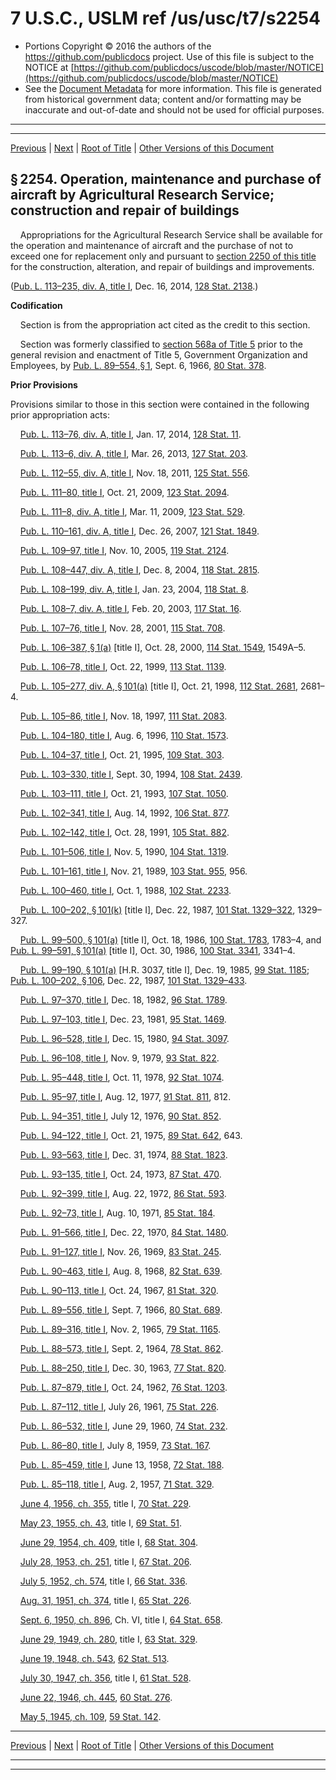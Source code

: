 ---
---

# 7 U.S.C., USLM ref /us/usc/t7/s2254

* Portions Copyright © 2016 the authors of the https://github.com/publicdocs project.
  Use of this file is subject to the NOTICE at [https://github.com/publicdocs/uscode/blob/master/NOTICE](https://github.com/publicdocs/uscode/blob/master/NOTICE)
* See the [Document Metadata](././../../../..//README.md) for more information.
  This file is generated from historical government data; content and/or formatting may be inaccurate and out-of-date and should not be used for official purposes.

----------
----------

[Previous](./../../../..//us/usc/t7/ch55/m__us_usc_t7_s2253.md) | [Next](./../../../..//us/usc/t7/ch55/m__us_usc_t7_s2254a.md) | [Root of Title](./../../../../) | [Other Versions of this Document](https://publicdocs.github.io/go/links?ns=uslm&ref=%2Fus%2Fusc%2Ft7%2Fs2254)

## § 2254. Operation, maintenance and purchase of aircraft by Agricultural Research Service; construction and repair of buildings

    Appropriations for the Agricultural Research Service shall be available for the operation and maintenance of aircraft and the purchase of not to exceed one for replacement only and pursuant to [section 2250 of this title][/us/usc/t7/s2250] for the construction, alteration, and repair of buildings and improvements.

([Pub. L. 113–235, div. A, title I][/us/pl/113/235], Dec. 16, 2014, [128 Stat. 2138][/us/stat/128/2138].)

 __Codification__ 

    Section is from the appropriation act cited as the credit to this section.

    Section was formerly classified to [section 568a of Title 5][/us/usc/t5/s568a] prior to the general revision and enactment of Title 5, Government Organization and Employees, by [Pub. L. 89–554, § 1][/us/pl/89/554/s1], Sept. 6, 1966, [80 Stat. 378][/us/stat/80/378].

 __Prior Provisions__ 

Provisions similar to those in this section were contained in the following prior appropriation acts:

    [Pub. L. 113–76, div. A, title I][/us/pl/113/76], Jan. 17, 2014, [128 Stat. 11][/us/stat/128/11].

    [Pub. L. 113–6, div. A, title I][/us/pl/113/6], Mar. 26, 2013, [127 Stat. 203][/us/stat/127/203].

    [Pub. L. 112–55, div. A, title I][/us/pl/112/55], Nov. 18, 2011, [125 Stat. 556][/us/stat/125/556].

    [Pub. L. 111–80, title I][/us/pl/111/80], Oct. 21, 2009, [123 Stat. 2094][/us/stat/123/2094].

    [Pub. L. 111–8, div. A, title I][/us/pl/111/8], Mar. 11, 2009, [123 Stat. 529][/us/stat/123/529].

    [Pub. L. 110–161, div. A, title I][/us/pl/110/161], Dec. 26, 2007, [121 Stat. 1849][/us/stat/121/1849].

    [Pub. L. 109–97, title I][/us/pl/109/97], Nov. 10, 2005, [119 Stat. 2124][/us/stat/119/2124].

    [Pub. L. 108–447, div. A, title I][/us/pl/108/447], Dec. 8, 2004, [118 Stat. 2815][/us/stat/118/2815].

    [Pub. L. 108–199, div. A, title I][/us/pl/108/199], Jan. 23, 2004, [118 Stat. 8][/us/stat/118/8].

    [Pub. L. 108–7, div. A, title I][/us/pl/108/7], Feb. 20, 2003, [117 Stat. 16][/us/stat/117/16].

    [Pub. L. 107–76, title I][/us/pl/107/76], Nov. 28, 2001, [115 Stat. 708][/us/stat/115/708].

    [Pub. L. 106–387, § 1(a)][/us/pl/106/387/s1/a] \[title I\], Oct. 28, 2000, [114 Stat. 1549][/us/stat/114/1549], 1549A–5.

    [Pub. L. 106–78, title I][/us/pl/106/78], Oct. 22, 1999, [113 Stat. 1139][/us/stat/113/1139].

    [Pub. L. 105–277, div. A, § 101(a)][/us/pl/105/277/s101/a] \[title I\], Oct. 21, 1998, [112 Stat. 2681][/us/stat/112/2681], 2681–4.

    [Pub. L. 105–86, title I][/us/pl/105/86], Nov. 18, 1997, [111 Stat. 2083][/us/stat/111/2083].

    [Pub. L. 104–180, title I][/us/pl/104/180], Aug. 6, 1996, [110 Stat. 1573][/us/stat/110/1573].

    [Pub. L. 104–37, title I][/us/pl/104/37], Oct. 21, 1995, [109 Stat. 303][/us/stat/109/303].

    [Pub. L. 103–330, title I][/us/pl/103/330], Sept. 30, 1994, [108 Stat. 2439][/us/stat/108/2439].

    [Pub. L. 103–111, title I][/us/pl/103/111], Oct. 21, 1993, [107 Stat. 1050][/us/stat/107/1050].

    [Pub. L. 102–341, title I][/us/pl/102/341], Aug. 14, 1992, [106 Stat. 877][/us/stat/106/877].

    [Pub. L. 102–142, title I][/us/pl/102/142], Oct. 28, 1991, [105 Stat. 882][/us/stat/105/882].

    [Pub. L. 101–506, title I][/us/pl/101/506], Nov. 5, 1990, [104 Stat. 1319][/us/stat/104/1319].

    [Pub. L. 101–161, title I][/us/pl/101/161], Nov. 21, 1989, [103 Stat. 955][/us/stat/103/955], 956.

    [Pub. L. 100–460, title I][/us/pl/100/460], Oct. 1, 1988, [102 Stat. 2233][/us/stat/102/2233].

    [Pub. L. 100–202, § 101(k)][/us/pl/100/202/s101/k] \[title I\], Dec. 22, 1987, [101 Stat. 1329–322][/us/stat/101/1329-322], 1329–327.

    [Pub. L. 99–500, § 101(a)][/us/pl/99/500/s101/a] \[title I\], Oct. 18, 1986, [100 Stat. 1783][/us/stat/100/1783], 1783–4, and [Pub. L. 99–591, § 101(a)][/us/pl/99/591/s101/a] \[title I\], Oct. 30, 1986, [100 Stat. 3341][/us/stat/100/3341], 3341–4.

    [Pub. L. 99–190, § 101(a)][/us/pl/99/190/s101/a] \[H.R. 3037, title I\], Dec. 19, 1985, [99 Stat. 1185][/us/stat/99/1185]; [Pub. L. 100–202, § 106][/us/pl/100/202/s106], Dec. 22, 1987, [101 Stat. 1329–433][/us/stat/101/1329-433].

    [Pub. L. 97–370, title I][/us/pl/97/370], Dec. 18, 1982, [96 Stat. 1789][/us/stat/96/1789].

    [Pub. L. 97–103, title I][/us/pl/97/103], Dec. 23, 1981, [95 Stat. 1469][/us/stat/95/1469].

    [Pub. L. 96–528, title I][/us/pl/96/528], Dec. 15, 1980, [94 Stat. 3097][/us/stat/94/3097].

    [Pub. L. 96–108, title I][/us/pl/96/108], Nov. 9, 1979, [93 Stat. 822][/us/stat/93/822].

    [Pub. L. 95–448, title I][/us/pl/95/448], Oct. 11, 1978, [92 Stat. 1074][/us/stat/92/1074].

    [Pub. L. 95–97, title I][/us/pl/95/97], Aug. 12, 1977, [91 Stat. 811][/us/stat/91/811], 812.

    [Pub. L. 94–351, title I][/us/pl/94/351], July 12, 1976, [90 Stat. 852][/us/stat/90/852].

    [Pub. L. 94–122, title I][/us/pl/94/122], Oct. 21, 1975, [89 Stat. 642][/us/stat/89/642], 643.

    [Pub. L. 93–563, title I][/us/pl/93/563], Dec. 31, 1974, [88 Stat. 1823][/us/stat/88/1823].

    [Pub. L. 93–135, title I][/us/pl/93/135], Oct. 24, 1973, [87 Stat. 470][/us/stat/87/470].

    [Pub. L. 92–399, title I][/us/pl/92/399], Aug. 22, 1972, [86 Stat. 593][/us/stat/86/593].

    [Pub. L. 92–73, title I][/us/pl/92/73], Aug. 10, 1971, [85 Stat. 184][/us/stat/85/184].

    [Pub. L. 91–566, title I][/us/pl/91/566], Dec. 22, 1970, [84 Stat. 1480][/us/stat/84/1480].

    [Pub. L. 91–127, title I][/us/pl/91/127], Nov. 26, 1969, [83 Stat. 245][/us/stat/83/245].

    [Pub. L. 90–463, title I][/us/pl/90/463], Aug. 8, 1968, [82 Stat. 639][/us/stat/82/639].

    [Pub. L. 90–113, title I][/us/pl/90/113], Oct. 24, 1967, [81 Stat. 320][/us/stat/81/320].

    [Pub. L. 89–556, title I][/us/pl/89/556], Sept. 7, 1966, [80 Stat. 689][/us/stat/80/689].

    [Pub. L. 89–316, title I][/us/pl/89/316], Nov. 2, 1965, [79 Stat. 1165][/us/stat/79/1165].

    [Pub. L. 88–573, title I][/us/pl/88/573], Sept. 2, 1964, [78 Stat. 862][/us/stat/78/862].

    [Pub. L. 88–250, title I][/us/pl/88/250], Dec. 30, 1963, [77 Stat. 820][/us/stat/77/820].

    [Pub. L. 87–879, title I][/us/pl/87/879], Oct. 24, 1962, [76 Stat. 1203][/us/stat/76/1203].

    [Pub. L. 87–112, title I][/us/pl/87/112], July 26, 1961, [75 Stat. 226][/us/stat/75/226].

    [Pub. L. 86–532, title I][/us/pl/86/532], June 29, 1960, [74 Stat. 232][/us/stat/74/232].

    [Pub. L. 86–80, title I][/us/pl/86/80], July 8, 1959, [73 Stat. 167][/us/stat/73/167].

    [Pub. L. 85–459, title I][/us/pl/85/459], June 13, 1958, [72 Stat. 188][/us/stat/72/188].

    [Pub. L. 85–118, title I][/us/pl/85/118], Aug. 2, 1957, [71 Stat. 329][/us/stat/71/329].

    [June 4, 1956, ch. 355][/us/act/1956-06-04/ch355], title I, [70 Stat. 229][/us/stat/70/229].

    [May 23, 1955, ch. 43][/us/act/1955-05-23/ch43], title I, [69 Stat. 51][/us/stat/69/51].

    [June 29, 1954, ch. 409][/us/act/1954-06-29/ch409], title I, [68 Stat. 304][/us/stat/68/304].

    [July 28, 1953, ch. 251][/us/act/1953-07-28/ch251], title I, [67 Stat. 206][/us/stat/67/206].

    [July 5, 1952, ch. 574][/us/act/1952-07-05/ch574], title I, [66 Stat. 336][/us/stat/66/336].

    [Aug. 31, 1951, ch. 374][/us/act/1951-08-31/ch374], title I, [65 Stat. 226][/us/stat/65/226].

    [Sept. 6, 1950, ch. 896][/us/act/1950-09-06/ch896], Ch. VI, title I, [64 Stat. 658][/us/stat/64/658].

    [June 29, 1949, ch. 280][/us/act/1949-06-29/ch280], title I, [63 Stat. 329][/us/stat/63/329].

    [June 19, 1948, ch. 543][/us/act/1948-06-19/ch543], [62 Stat. 513][/us/stat/62/513].

    [July 30, 1947, ch. 356][/us/act/1947-07-30/ch356], title I, [61 Stat. 528][/us/stat/61/528].

    [June 22, 1946, ch. 445][/us/act/1946-06-22/ch445], [60 Stat. 276][/us/stat/60/276].

    [May 5, 1945, ch. 109][/us/act/1945-05-05/ch109], [59 Stat. 142][/us/stat/59/142].

----------

[Previous](./../../../..//us/usc/t7/ch55/m__us_usc_t7_s2253.md) | [Next](./../../../..//us/usc/t7/ch55/m__us_usc_t7_s2254a.md) | [Root of Title](./../../../../) | [Other Versions of this Document](https://publicdocs.github.io/go/links?ns=uslm&ref=%2Fus%2Fusc%2Ft7%2Fs2254)

----------
----------

[/us/usc/t7/s2250]: https://publicdocs.github.io/go/links?ns=uslm&ref=%2Fus%2Fusc%2Ft7%2Fs2250
[/us/pl/113/235]: https://publicdocs.github.io/go/links?ns=uslm&ref=%2Fus%2Fpl%2F113%2F235
[/us/stat/128/2138]: https://publicdocs.github.io/go/links?ns=uslm&ref=%2Fus%2Fstat%2F128%2F2138
[/us/usc/t5/s568a]: https://publicdocs.github.io/go/links?ns=uslm&ref=%2Fus%2Fusc%2Ft5%2Fs568a
[/us/pl/89/554/s1]: https://publicdocs.github.io/go/links?ns=uslm&ref=%2Fus%2Fpl%2F89%2F554%2Fs1
[/us/stat/80/378]: https://publicdocs.github.io/go/links?ns=uslm&ref=%2Fus%2Fstat%2F80%2F378
[/us/pl/113/76]: https://publicdocs.github.io/go/links?ns=uslm&ref=%2Fus%2Fpl%2F113%2F76
[/us/stat/128/11]: https://publicdocs.github.io/go/links?ns=uslm&ref=%2Fus%2Fstat%2F128%2F11
[/us/pl/113/6]: https://publicdocs.github.io/go/links?ns=uslm&ref=%2Fus%2Fpl%2F113%2F6
[/us/stat/127/203]: https://publicdocs.github.io/go/links?ns=uslm&ref=%2Fus%2Fstat%2F127%2F203
[/us/pl/112/55]: https://publicdocs.github.io/go/links?ns=uslm&ref=%2Fus%2Fpl%2F112%2F55
[/us/stat/125/556]: https://publicdocs.github.io/go/links?ns=uslm&ref=%2Fus%2Fstat%2F125%2F556
[/us/pl/111/80]: https://publicdocs.github.io/go/links?ns=uslm&ref=%2Fus%2Fpl%2F111%2F80
[/us/stat/123/2094]: https://publicdocs.github.io/go/links?ns=uslm&ref=%2Fus%2Fstat%2F123%2F2094
[/us/pl/111/8]: https://publicdocs.github.io/go/links?ns=uslm&ref=%2Fus%2Fpl%2F111%2F8
[/us/stat/123/529]: https://publicdocs.github.io/go/links?ns=uslm&ref=%2Fus%2Fstat%2F123%2F529
[/us/pl/110/161]: https://publicdocs.github.io/go/links?ns=uslm&ref=%2Fus%2Fpl%2F110%2F161
[/us/stat/121/1849]: https://publicdocs.github.io/go/links?ns=uslm&ref=%2Fus%2Fstat%2F121%2F1849
[/us/pl/109/97]: https://publicdocs.github.io/go/links?ns=uslm&ref=%2Fus%2Fpl%2F109%2F97
[/us/stat/119/2124]: https://publicdocs.github.io/go/links?ns=uslm&ref=%2Fus%2Fstat%2F119%2F2124
[/us/pl/108/447]: https://publicdocs.github.io/go/links?ns=uslm&ref=%2Fus%2Fpl%2F108%2F447
[/us/stat/118/2815]: https://publicdocs.github.io/go/links?ns=uslm&ref=%2Fus%2Fstat%2F118%2F2815
[/us/pl/108/199]: https://publicdocs.github.io/go/links?ns=uslm&ref=%2Fus%2Fpl%2F108%2F199
[/us/stat/118/8]: https://publicdocs.github.io/go/links?ns=uslm&ref=%2Fus%2Fstat%2F118%2F8
[/us/pl/108/7]: https://publicdocs.github.io/go/links?ns=uslm&ref=%2Fus%2Fpl%2F108%2F7
[/us/stat/117/16]: https://publicdocs.github.io/go/links?ns=uslm&ref=%2Fus%2Fstat%2F117%2F16
[/us/pl/107/76]: https://publicdocs.github.io/go/links?ns=uslm&ref=%2Fus%2Fpl%2F107%2F76
[/us/stat/115/708]: https://publicdocs.github.io/go/links?ns=uslm&ref=%2Fus%2Fstat%2F115%2F708
[/us/pl/106/387/s1/a]: https://publicdocs.github.io/go/links?ns=uslm&ref=%2Fus%2Fpl%2F106%2F387%2Fs1%2Fa
[/us/stat/114/1549]: https://publicdocs.github.io/go/links?ns=uslm&ref=%2Fus%2Fstat%2F114%2F1549
[/us/pl/106/78]: https://publicdocs.github.io/go/links?ns=uslm&ref=%2Fus%2Fpl%2F106%2F78
[/us/stat/113/1139]: https://publicdocs.github.io/go/links?ns=uslm&ref=%2Fus%2Fstat%2F113%2F1139
[/us/pl/105/277/s101/a]: https://publicdocs.github.io/go/links?ns=uslm&ref=%2Fus%2Fpl%2F105%2F277%2Fs101%2Fa
[/us/stat/112/2681]: https://publicdocs.github.io/go/links?ns=uslm&ref=%2Fus%2Fstat%2F112%2F2681
[/us/pl/105/86]: https://publicdocs.github.io/go/links?ns=uslm&ref=%2Fus%2Fpl%2F105%2F86
[/us/stat/111/2083]: https://publicdocs.github.io/go/links?ns=uslm&ref=%2Fus%2Fstat%2F111%2F2083
[/us/pl/104/180]: https://publicdocs.github.io/go/links?ns=uslm&ref=%2Fus%2Fpl%2F104%2F180
[/us/stat/110/1573]: https://publicdocs.github.io/go/links?ns=uslm&ref=%2Fus%2Fstat%2F110%2F1573
[/us/pl/104/37]: https://publicdocs.github.io/go/links?ns=uslm&ref=%2Fus%2Fpl%2F104%2F37
[/us/stat/109/303]: https://publicdocs.github.io/go/links?ns=uslm&ref=%2Fus%2Fstat%2F109%2F303
[/us/pl/103/330]: https://publicdocs.github.io/go/links?ns=uslm&ref=%2Fus%2Fpl%2F103%2F330
[/us/stat/108/2439]: https://publicdocs.github.io/go/links?ns=uslm&ref=%2Fus%2Fstat%2F108%2F2439
[/us/pl/103/111]: https://publicdocs.github.io/go/links?ns=uslm&ref=%2Fus%2Fpl%2F103%2F111
[/us/stat/107/1050]: https://publicdocs.github.io/go/links?ns=uslm&ref=%2Fus%2Fstat%2F107%2F1050
[/us/pl/102/341]: https://publicdocs.github.io/go/links?ns=uslm&ref=%2Fus%2Fpl%2F102%2F341
[/us/stat/106/877]: https://publicdocs.github.io/go/links?ns=uslm&ref=%2Fus%2Fstat%2F106%2F877
[/us/pl/102/142]: https://publicdocs.github.io/go/links?ns=uslm&ref=%2Fus%2Fpl%2F102%2F142
[/us/stat/105/882]: https://publicdocs.github.io/go/links?ns=uslm&ref=%2Fus%2Fstat%2F105%2F882
[/us/pl/101/506]: https://publicdocs.github.io/go/links?ns=uslm&ref=%2Fus%2Fpl%2F101%2F506
[/us/stat/104/1319]: https://publicdocs.github.io/go/links?ns=uslm&ref=%2Fus%2Fstat%2F104%2F1319
[/us/pl/101/161]: https://publicdocs.github.io/go/links?ns=uslm&ref=%2Fus%2Fpl%2F101%2F161
[/us/stat/103/955]: https://publicdocs.github.io/go/links?ns=uslm&ref=%2Fus%2Fstat%2F103%2F955
[/us/pl/100/460]: https://publicdocs.github.io/go/links?ns=uslm&ref=%2Fus%2Fpl%2F100%2F460
[/us/stat/102/2233]: https://publicdocs.github.io/go/links?ns=uslm&ref=%2Fus%2Fstat%2F102%2F2233
[/us/pl/100/202/s101/k]: https://publicdocs.github.io/go/links?ns=uslm&ref=%2Fus%2Fpl%2F100%2F202%2Fs101%2Fk
[/us/stat/101/1329-322]: https://publicdocs.github.io/go/links?ns=uslm&ref=%2Fus%2Fstat%2F101%2F1329-322
[/us/pl/99/500/s101/a]: https://publicdocs.github.io/go/links?ns=uslm&ref=%2Fus%2Fpl%2F99%2F500%2Fs101%2Fa
[/us/stat/100/1783]: https://publicdocs.github.io/go/links?ns=uslm&ref=%2Fus%2Fstat%2F100%2F1783
[/us/pl/99/591/s101/a]: https://publicdocs.github.io/go/links?ns=uslm&ref=%2Fus%2Fpl%2F99%2F591%2Fs101%2Fa
[/us/stat/100/3341]: https://publicdocs.github.io/go/links?ns=uslm&ref=%2Fus%2Fstat%2F100%2F3341
[/us/pl/99/190/s101/a]: https://publicdocs.github.io/go/links?ns=uslm&ref=%2Fus%2Fpl%2F99%2F190%2Fs101%2Fa
[/us/stat/99/1185]: https://publicdocs.github.io/go/links?ns=uslm&ref=%2Fus%2Fstat%2F99%2F1185
[/us/pl/100/202/s106]: https://publicdocs.github.io/go/links?ns=uslm&ref=%2Fus%2Fpl%2F100%2F202%2Fs106
[/us/stat/101/1329-433]: https://publicdocs.github.io/go/links?ns=uslm&ref=%2Fus%2Fstat%2F101%2F1329-433
[/us/pl/97/370]: https://publicdocs.github.io/go/links?ns=uslm&ref=%2Fus%2Fpl%2F97%2F370
[/us/stat/96/1789]: https://publicdocs.github.io/go/links?ns=uslm&ref=%2Fus%2Fstat%2F96%2F1789
[/us/pl/97/103]: https://publicdocs.github.io/go/links?ns=uslm&ref=%2Fus%2Fpl%2F97%2F103
[/us/stat/95/1469]: https://publicdocs.github.io/go/links?ns=uslm&ref=%2Fus%2Fstat%2F95%2F1469
[/us/pl/96/528]: https://publicdocs.github.io/go/links?ns=uslm&ref=%2Fus%2Fpl%2F96%2F528
[/us/stat/94/3097]: https://publicdocs.github.io/go/links?ns=uslm&ref=%2Fus%2Fstat%2F94%2F3097
[/us/pl/96/108]: https://publicdocs.github.io/go/links?ns=uslm&ref=%2Fus%2Fpl%2F96%2F108
[/us/stat/93/822]: https://publicdocs.github.io/go/links?ns=uslm&ref=%2Fus%2Fstat%2F93%2F822
[/us/pl/95/448]: https://publicdocs.github.io/go/links?ns=uslm&ref=%2Fus%2Fpl%2F95%2F448
[/us/stat/92/1074]: https://publicdocs.github.io/go/links?ns=uslm&ref=%2Fus%2Fstat%2F92%2F1074
[/us/pl/95/97]: https://publicdocs.github.io/go/links?ns=uslm&ref=%2Fus%2Fpl%2F95%2F97
[/us/stat/91/811]: https://publicdocs.github.io/go/links?ns=uslm&ref=%2Fus%2Fstat%2F91%2F811
[/us/pl/94/351]: https://publicdocs.github.io/go/links?ns=uslm&ref=%2Fus%2Fpl%2F94%2F351
[/us/stat/90/852]: https://publicdocs.github.io/go/links?ns=uslm&ref=%2Fus%2Fstat%2F90%2F852
[/us/pl/94/122]: https://publicdocs.github.io/go/links?ns=uslm&ref=%2Fus%2Fpl%2F94%2F122
[/us/stat/89/642]: https://publicdocs.github.io/go/links?ns=uslm&ref=%2Fus%2Fstat%2F89%2F642
[/us/pl/93/563]: https://publicdocs.github.io/go/links?ns=uslm&ref=%2Fus%2Fpl%2F93%2F563
[/us/stat/88/1823]: https://publicdocs.github.io/go/links?ns=uslm&ref=%2Fus%2Fstat%2F88%2F1823
[/us/pl/93/135]: https://publicdocs.github.io/go/links?ns=uslm&ref=%2Fus%2Fpl%2F93%2F135
[/us/stat/87/470]: https://publicdocs.github.io/go/links?ns=uslm&ref=%2Fus%2Fstat%2F87%2F470
[/us/pl/92/399]: https://publicdocs.github.io/go/links?ns=uslm&ref=%2Fus%2Fpl%2F92%2F399
[/us/stat/86/593]: https://publicdocs.github.io/go/links?ns=uslm&ref=%2Fus%2Fstat%2F86%2F593
[/us/pl/92/73]: https://publicdocs.github.io/go/links?ns=uslm&ref=%2Fus%2Fpl%2F92%2F73
[/us/stat/85/184]: https://publicdocs.github.io/go/links?ns=uslm&ref=%2Fus%2Fstat%2F85%2F184
[/us/pl/91/566]: https://publicdocs.github.io/go/links?ns=uslm&ref=%2Fus%2Fpl%2F91%2F566
[/us/stat/84/1480]: https://publicdocs.github.io/go/links?ns=uslm&ref=%2Fus%2Fstat%2F84%2F1480
[/us/pl/91/127]: https://publicdocs.github.io/go/links?ns=uslm&ref=%2Fus%2Fpl%2F91%2F127
[/us/stat/83/245]: https://publicdocs.github.io/go/links?ns=uslm&ref=%2Fus%2Fstat%2F83%2F245
[/us/pl/90/463]: https://publicdocs.github.io/go/links?ns=uslm&ref=%2Fus%2Fpl%2F90%2F463
[/us/stat/82/639]: https://publicdocs.github.io/go/links?ns=uslm&ref=%2Fus%2Fstat%2F82%2F639
[/us/pl/90/113]: https://publicdocs.github.io/go/links?ns=uslm&ref=%2Fus%2Fpl%2F90%2F113
[/us/stat/81/320]: https://publicdocs.github.io/go/links?ns=uslm&ref=%2Fus%2Fstat%2F81%2F320
[/us/pl/89/556]: https://publicdocs.github.io/go/links?ns=uslm&ref=%2Fus%2Fpl%2F89%2F556
[/us/stat/80/689]: https://publicdocs.github.io/go/links?ns=uslm&ref=%2Fus%2Fstat%2F80%2F689
[/us/pl/89/316]: https://publicdocs.github.io/go/links?ns=uslm&ref=%2Fus%2Fpl%2F89%2F316
[/us/stat/79/1165]: https://publicdocs.github.io/go/links?ns=uslm&ref=%2Fus%2Fstat%2F79%2F1165
[/us/pl/88/573]: https://publicdocs.github.io/go/links?ns=uslm&ref=%2Fus%2Fpl%2F88%2F573
[/us/stat/78/862]: https://publicdocs.github.io/go/links?ns=uslm&ref=%2Fus%2Fstat%2F78%2F862
[/us/pl/88/250]: https://publicdocs.github.io/go/links?ns=uslm&ref=%2Fus%2Fpl%2F88%2F250
[/us/stat/77/820]: https://publicdocs.github.io/go/links?ns=uslm&ref=%2Fus%2Fstat%2F77%2F820
[/us/pl/87/879]: https://publicdocs.github.io/go/links?ns=uslm&ref=%2Fus%2Fpl%2F87%2F879
[/us/stat/76/1203]: https://publicdocs.github.io/go/links?ns=uslm&ref=%2Fus%2Fstat%2F76%2F1203
[/us/pl/87/112]: https://publicdocs.github.io/go/links?ns=uslm&ref=%2Fus%2Fpl%2F87%2F112
[/us/stat/75/226]: https://publicdocs.github.io/go/links?ns=uslm&ref=%2Fus%2Fstat%2F75%2F226
[/us/pl/86/532]: https://publicdocs.github.io/go/links?ns=uslm&ref=%2Fus%2Fpl%2F86%2F532
[/us/stat/74/232]: https://publicdocs.github.io/go/links?ns=uslm&ref=%2Fus%2Fstat%2F74%2F232
[/us/pl/86/80]: https://publicdocs.github.io/go/links?ns=uslm&ref=%2Fus%2Fpl%2F86%2F80
[/us/stat/73/167]: https://publicdocs.github.io/go/links?ns=uslm&ref=%2Fus%2Fstat%2F73%2F167
[/us/pl/85/459]: https://publicdocs.github.io/go/links?ns=uslm&ref=%2Fus%2Fpl%2F85%2F459
[/us/stat/72/188]: https://publicdocs.github.io/go/links?ns=uslm&ref=%2Fus%2Fstat%2F72%2F188
[/us/pl/85/118]: https://publicdocs.github.io/go/links?ns=uslm&ref=%2Fus%2Fpl%2F85%2F118
[/us/stat/71/329]: https://publicdocs.github.io/go/links?ns=uslm&ref=%2Fus%2Fstat%2F71%2F329
[/us/act/1956-06-04/ch355]: https://publicdocs.github.io/go/links?ns=uslm&ref=%2Fus%2Fact%2F1956-06-04%2Fch355
[/us/stat/70/229]: https://publicdocs.github.io/go/links?ns=uslm&ref=%2Fus%2Fstat%2F70%2F229
[/us/act/1955-05-23/ch43]: https://publicdocs.github.io/go/links?ns=uslm&ref=%2Fus%2Fact%2F1955-05-23%2Fch43
[/us/stat/69/51]: https://publicdocs.github.io/go/links?ns=uslm&ref=%2Fus%2Fstat%2F69%2F51
[/us/act/1954-06-29/ch409]: https://publicdocs.github.io/go/links?ns=uslm&ref=%2Fus%2Fact%2F1954-06-29%2Fch409
[/us/stat/68/304]: https://publicdocs.github.io/go/links?ns=uslm&ref=%2Fus%2Fstat%2F68%2F304
[/us/act/1953-07-28/ch251]: https://publicdocs.github.io/go/links?ns=uslm&ref=%2Fus%2Fact%2F1953-07-28%2Fch251
[/us/stat/67/206]: https://publicdocs.github.io/go/links?ns=uslm&ref=%2Fus%2Fstat%2F67%2F206
[/us/act/1952-07-05/ch574]: https://publicdocs.github.io/go/links?ns=uslm&ref=%2Fus%2Fact%2F1952-07-05%2Fch574
[/us/stat/66/336]: https://publicdocs.github.io/go/links?ns=uslm&ref=%2Fus%2Fstat%2F66%2F336
[/us/act/1951-08-31/ch374]: https://publicdocs.github.io/go/links?ns=uslm&ref=%2Fus%2Fact%2F1951-08-31%2Fch374
[/us/stat/65/226]: https://publicdocs.github.io/go/links?ns=uslm&ref=%2Fus%2Fstat%2F65%2F226
[/us/act/1950-09-06/ch896]: https://publicdocs.github.io/go/links?ns=uslm&ref=%2Fus%2Fact%2F1950-09-06%2Fch896
[/us/stat/64/658]: https://publicdocs.github.io/go/links?ns=uslm&ref=%2Fus%2Fstat%2F64%2F658
[/us/act/1949-06-29/ch280]: https://publicdocs.github.io/go/links?ns=uslm&ref=%2Fus%2Fact%2F1949-06-29%2Fch280
[/us/stat/63/329]: https://publicdocs.github.io/go/links?ns=uslm&ref=%2Fus%2Fstat%2F63%2F329
[/us/act/1948-06-19/ch543]: https://publicdocs.github.io/go/links?ns=uslm&ref=%2Fus%2Fact%2F1948-06-19%2Fch543
[/us/stat/62/513]: https://publicdocs.github.io/go/links?ns=uslm&ref=%2Fus%2Fstat%2F62%2F513
[/us/act/1947-07-30/ch356]: https://publicdocs.github.io/go/links?ns=uslm&ref=%2Fus%2Fact%2F1947-07-30%2Fch356
[/us/stat/61/528]: https://publicdocs.github.io/go/links?ns=uslm&ref=%2Fus%2Fstat%2F61%2F528
[/us/act/1946-06-22/ch445]: https://publicdocs.github.io/go/links?ns=uslm&ref=%2Fus%2Fact%2F1946-06-22%2Fch445
[/us/stat/60/276]: https://publicdocs.github.io/go/links?ns=uslm&ref=%2Fus%2Fstat%2F60%2F276
[/us/act/1945-05-05/ch109]: https://publicdocs.github.io/go/links?ns=uslm&ref=%2Fus%2Fact%2F1945-05-05%2Fch109
[/us/stat/59/142]: https://publicdocs.github.io/go/links?ns=uslm&ref=%2Fus%2Fstat%2F59%2F142


